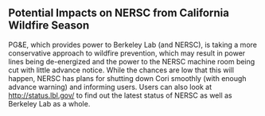 ## Potential Impacts on NERSC from California Wildfire Season

PG&E, which provides power to Berkeley Lab (and NERSC), is taking a more
conservative approach to wildfire prevention, which may result in power lines
being de-energized and the power to the NERSC machine room being cut with little
advance notice. While the chances are low that this will happen, NERSC has
plans for shutting down Cori smoothly (with enough advance warning) and
informing users. Users can also look at <http://status.lbl.gov/> to find out the
latest status of NERSC as well as Berkeley Lab as a whole.
